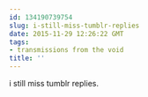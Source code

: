```yaml
---
id: 134190739754
slug: i-still-miss-tumblr-replies
date: 2015-11-29 12:26:22 GMT
tags:
- transmissions from the void
title: ''
---
```

i still miss tumblr replies.